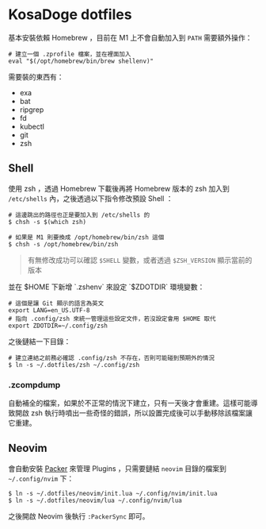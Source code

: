 # KosaDoge dotfiles
基本安裝依賴 Homebrew ，目前在 M1 上不會自動加入到 `PATH` 需要額外操作：

```shell
# 建立一個 .zprofile 檔案，並在裡面加入
eval "$(/opt/homebrew/bin/brew shellenv)"
```

需要裝的東西有：

- exa
- bat
- ripgrep
- fd
- kubectl
- git
- zsh


## Shell
使用 zsh ，透過 Homebrew 下載後再將 Homebrew 版本的 zsh 加入到 `/etc/shells` 內，之後透過以下指令修改預設 Shell ：

```shell
# 這邊跳出的路徑也正是要加入到 /etc/shells 的
$ chsh -s $(which zsh)

# 如果是 M1 則要換成 /opt/homebrew/bin/zsh 這個
$ chsh -s /opt/homebrew/bin/zsh
```

> 有無修改成功可以確認 `$SHELL` 變數，或者透過 `$ZSH_VERSION` 顯示當前的版本

並在 $HOME 下新增 `.zshenv` 來設定 `$ZDOTDIR` 環境變數：

```shell
# 這個是讓 Git 顯示的語言為英文
export LANG=en_US.UTF-8
# 指向 .config/zsh 來統一管理這些設定文件，若沒設定會用 $HOME 取代
export ZDOTDIR=~/.config/zsh
```

之後鏈結一下目錄：

```shell
# 建立連結之前務必確認 .config/zsh 不存在，否則可能碰到預期外的情況
$ ln -s ~/.dotfiles/zsh ~/.config/zsh
```

### .zcompdump
自動補全的檔案，如果於不正常的情況下建立，只有一天後才會重建。這樣可能導致開啟 zsh 執行時噴出一些奇怪的錯誤，所以設置完成後可以手動移除該檔案讓它重建。


## Neovim
會自動安裝 [Packer](https://github.com/wbthomason/packer.nvim) 來管理 Plugins ，只需要鏈結 `neovim` 目錄的檔案到 `~/.config/nvim` 下：

```shell
$ ln -s ~/.dotfiles/neovim/init.lua ~/.config/nvim/init.lua
$ ln -s ~/.dotfiles/neovim/lua ~/.config/nvim/lua
```

之後開啟 Neovim 後執行 `:PackerSync` 即可。